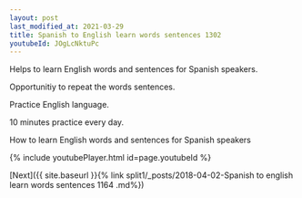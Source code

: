 ```yaml
---
layout: post
last_modified_at: 2021-03-29
title: Spanish to English learn words sentences 1302 
youtubeId: JOgLcNktuPc
---
```

 
 
Helps to learn English words and sentences for Spanish speakers.

Opportunitiy to repeat the words sentences. 

Practice English language. 
 
10 minutes practice every day. 
 
How to learn English words and sentences for Spanish speakers 
 
{% include youtubePlayer.html id=page.youtubeId %}
 
 
[Next]({{ site.baseurl }}{% link  split1/_posts/2018-04-02-Spanish to english learn words sentences 1164 .md%})
 
